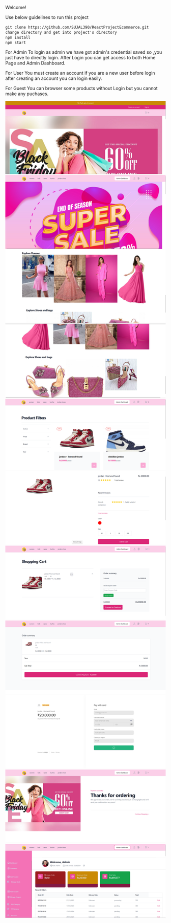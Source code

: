 Welcome!

Use below guidelines to run this project

    git clone https://github.com/SUJAL390/ReactProjectEcommerce.git
    change directory and get into project's directory
    npm install
    npm start

For Admin To login as admin we have got admin's credential saved so ,you just have to directly login. After Login you can get access to both Home Page and Admin Dashboard.

For User You must create an account if you are a new user before login after creating an account you can login easily.

For Guest You can browser some products without Login but you cannot make any puchases.

![H](Homepage0.png)
![H](HomePage1astha.png)
![H](HomePage2astha.png)
![H](HomePageAstha3.png)
![H](3rd.png)
![H](4th.png)
![H](5th.png)
![H](6th.png)
![H](8.png)
![H](9.png)
![H](admindasboardastha.png)



